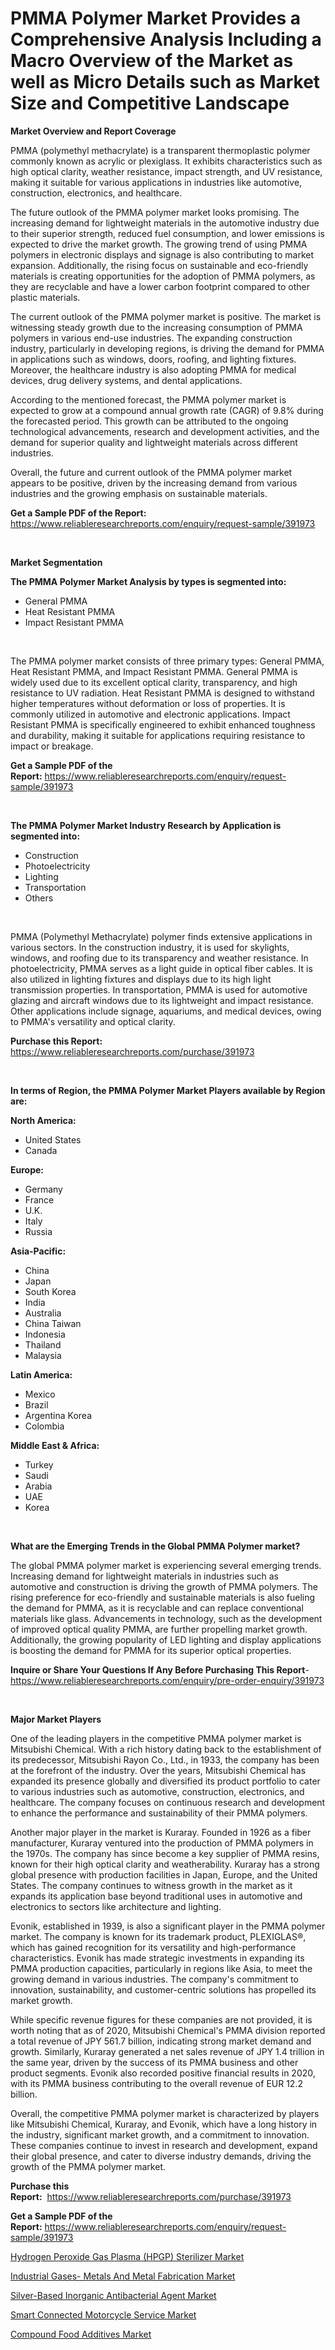 <p><h1>PMMA Polymer Market Provides a Comprehensive Analysis Including a Macro Overview of the Market as well as Micro Details such as Market Size and Competitive Landscape</h1></p><p><strong>Market Overview and Report Coverage</strong></p>
<p><p>PMMA (polymethyl methacrylate) is a transparent thermoplastic polymer commonly known as acrylic or plexiglass. It exhibits characteristics such as high optical clarity, weather resistance, impact strength, and UV resistance, making it suitable for various applications in industries like automotive, construction, electronics, and healthcare.</p><p>The future outlook of the PMMA polymer market looks promising. The increasing demand for lightweight materials in the automotive industry due to their superior strength, reduced fuel consumption, and lower emissions is expected to drive the market growth. The growing trend of using PMMA polymers in electronic displays and signage is also contributing to market expansion. Additionally, the rising focus on sustainable and eco-friendly materials is creating opportunities for the adoption of PMMA polymers, as they are recyclable and have a lower carbon footprint compared to other plastic materials.</p><p>The current outlook of the PMMA polymer market is positive. The market is witnessing steady growth due to the increasing consumption of PMMA polymers in various end-use industries. The expanding construction industry, particularly in developing regions, is driving the demand for PMMA in applications such as windows, doors, roofing, and lighting fixtures. Moreover, the healthcare industry is also adopting PMMA for medical devices, drug delivery systems, and dental applications.</p><p>According to the mentioned forecast, the PMMA polymer market is expected to grow at a compound annual growth rate (CAGR) of 9.8% during the forecasted period. This growth can be attributed to the ongoing technological advancements, research and development activities, and the demand for superior quality and lightweight materials across different industries.</p><p>Overall, the future and current outlook of the PMMA polymer market appears to be positive, driven by the increasing demand from various industries and the growing emphasis on sustainable materials.</p></p>
<p><strong>Get a Sample PDF of the Report:</strong> <a href="https://www.reliableresearchreports.com/enquiry/request-sample/391973">https://www.reliableresearchreports.com/enquiry/request-sample/391973</a></p>
<p>&nbsp;</p>
<p><strong>Market Segmentation</strong></p>
<p><strong>The PMMA Polymer Market Analysis by types is segmented into:</strong></p>
<p><ul><li>General PMMA</li><li>Heat Resistant PMMA</li><li>Impact Resistant PMMA</li></ul></p>
<p>&nbsp;</p>
<p><p>The PMMA polymer market consists of three primary types: General PMMA, Heat Resistant PMMA, and Impact Resistant PMMA. General PMMA is widely used due to its excellent optical clarity, transparency, and high resistance to UV radiation. Heat Resistant PMMA is designed to withstand higher temperatures without deformation or loss of properties. It is commonly utilized in automotive and electronic applications. Impact Resistant PMMA is specifically engineered to exhibit enhanced toughness and durability, making it suitable for applications requiring resistance to impact or breakage.</p></p>
<p><strong>Get a Sample PDF of the Report:</strong>&nbsp;<a href="https://www.reliableresearchreports.com/enquiry/request-sample/391973">https://www.reliableresearchreports.com/enquiry/request-sample/391973</a></p>
<p>&nbsp;</p>
<p><strong>The PMMA Polymer Market Industry Research by Application is segmented into:</strong></p>
<p><ul><li>Construction</li><li>Photoelectricity</li><li>Lighting</li><li>Transportation</li><li>Others</li></ul></p>
<p>&nbsp;</p>
<p><p>PMMA (Polymethyl Methacrylate) polymer finds extensive applications in various sectors. In the construction industry, it is used for skylights, windows, and roofing due to its transparency and weather resistance. In photoelectricity, PMMA serves as a light guide in optical fiber cables. It is also utilized in lighting fixtures and displays due to its high light transmission properties. In transportation, PMMA is used for automotive glazing and aircraft windows due to its lightweight and impact resistance. Other applications include signage, aquariums, and medical devices, owing to PMMA's versatility and optical clarity.</p></p>
<p><strong>Purchase this Report:</strong>&nbsp; <a href="https://www.reliableresearchreports.com/purchase/391973">https://www.reliableresearchreports.com/purchase/391973</a></p>
<p>&nbsp;</p>
<p><strong>In terms of Region, the PMMA Polymer Market Players available by Region are:</strong></p>
<p>
    <p> <strong> North America: </strong>
        <ul>
            <li>United States</li>
            <li>Canada</li>
        </ul>
        </p> 
    <p> <strong> Europe: </strong>
        <ul>
            <li>Germany</li>
            <li>France</li>
            <li>U.K.</li>
            <li>Italy</li>
            <li>Russia</li>
        </ul>
        </p> 
    <p> <strong> Asia-Pacific: </strong>
        <ul>
            <li>China</li>
            <li>Japan</li>
            <li>South Korea</li>
            <li>India</li>
            <li>Australia</li>
            <li>China Taiwan</li>
            <li>Indonesia</li>
            <li>Thailand</li>
            <li>Malaysia</li>
        </ul>
        </p> 
    <p> <strong> Latin America: </strong>
        <ul>
            <li>Mexico</li>
            <li>Brazil</li>
            <li>Argentina Korea</li>
            <li>Colombia</li>
        </ul>
        </p> 
    <p> <strong> Middle East & Africa: </strong>
        <ul>
            <li>Turkey</li>
            <li>Saudi</li>
            <li>Arabia</li>
            <li>UAE</li>
            <li>Korea</li>
        </ul>
    </p>
    </p>
<p>&nbsp;</p>
<p><strong>What are the Emerging Trends in the Global PMMA Polymer market?</strong></p>
<p><p>The global PMMA polymer market is experiencing several emerging trends. Increasing demand for lightweight materials in industries such as automotive and construction is driving the growth of PMMA polymers. The rising preference for eco-friendly and sustainable materials is also fueling the demand for PMMA, as it is recyclable and can replace conventional materials like glass. Advancements in technology, such as the development of improved optical quality PMMA, are further propelling market growth. Additionally, the growing popularity of LED lighting and display applications is boosting the demand for PMMA for its superior optical properties.</p></p>
<p><strong>Inquire or Share Your Questions If Any Before Purchasing This Report</strong>- <a href="https://www.reliableresearchreports.com/enquiry/pre-order-enquiry/391973">https://www.reliableresearchreports.com/enquiry/pre-order-enquiry/391973</a></p>
<p>&nbsp;</p>
<p><strong>Major Market Players</strong></p>
<p><p>One of the leading players in the competitive PMMA polymer market is Mitsubishi Chemical. With a rich history dating back to the establishment of its predecessor, Mitsubishi Rayon Co., Ltd., in 1933, the company has been at the forefront of the industry. Over the years, Mitsubishi Chemical has expanded its presence globally and diversified its product portfolio to cater to various industries such as automotive, construction, electronics, and healthcare. The company focuses on continuous research and development to enhance the performance and sustainability of their PMMA polymers. </p><p>Another major player in the market is Kuraray. Founded in 1926 as a fiber manufacturer, Kuraray ventured into the production of PMMA polymers in the 1970s. The company has since become a key supplier of PMMA resins, known for their high optical clarity and weatherability. Kuraray has a strong global presence with production facilities in Japan, Europe, and the United States. The company continues to witness growth in the market as it expands its application base beyond traditional uses in automotive and electronics to sectors like architecture and lighting.</p><p>Evonik, established in 1939, is also a significant player in the PMMA polymer market. The company is known for its trademark product, PLEXIGLAS®, which has gained recognition for its versatility and high-performance characteristics. Evonik has made strategic investments in expanding its PMMA production capacities, particularly in regions like Asia, to meet the growing demand in various industries. The company's commitment to innovation, sustainability, and customer-centric solutions has propelled its market growth.</p><p>While specific revenue figures for these companies are not provided, it is worth noting that as of 2020, Mitsubishi Chemical's PMMA division reported a total revenue of JPY 561.7 billion, indicating strong market demand and growth. Similarly, Kuraray generated a net sales revenue of JPY 1.4 trillion in the same year, driven by the success of its PMMA business and other product segments. Evonik also recorded positive financial results in 2020, with its PMMA business contributing to the overall revenue of EUR 12.2 billion.</p><p>Overall, the competitive PMMA polymer market is characterized by players like Mitsubishi Chemical, Kuraray, and Evonik, which have a long history in the industry, significant market growth, and a commitment to innovation. These companies continue to invest in research and development, expand their global presence, and cater to diverse industry demands, driving the growth of the PMMA polymer market.</p></p>
<p><strong>Purchase this Report:</strong>&nbsp;&nbsp;<a href="https://www.reliableresearchreports.com/purchase/391973">https://www.reliableresearchreports.com/purchase/391973</a></p>
<p></p>
<p><strong>Get a Sample PDF of the Report:</strong>&nbsp;<a href="https://www.reliableresearchreports.com/enquiry/request-sample/391973">https://www.reliableresearchreports.com/enquiry/request-sample/391973</a></p>
<p><p><a href="https://medium.com/@judithhoffman05/analyzing-hydrogen-peroxide-gas-plasma-hpgp-sterilizer-market-global-industry-perspective-and-e8c15d2ff878">Hydrogen Peroxide Gas Plasma (HPGP) Sterilizer Market</a></p><p><a href="https://medium.com/@kimberlymontgomery2004/industrial-gases-metals-and-metal-fabrication-market-trends-and-market-analysis-forecasted-for-ec701fb48179">Industrial Gases- Metals And Metal Fabrication Market</a></p><p><a href="https://github.com/aasishrp01/Market-Research-Report-List-1/blob/main/silver-based-inorganic-antibacterial-agent-market.md">Silver-Based Inorganic Antibacterial Agent Market</a></p><p><a href="https://medium.com/@lorimyers95/smart-connected-motorcycle-service-market-outlook-industry-overview-and-forecast-2023-to-2030-0d72f11a3dd8">Smart Connected Motorcycle Service Market</a></p><p><a href="https://github.com/rahu1506/Market-Research-Report-List-1/blob/main/compound-food-additives-market.md">Compound Food Additives Market</a></p></p>
